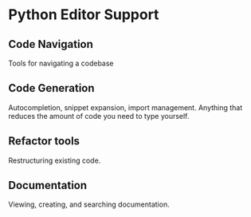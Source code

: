 # Python Editor Support

## Code Navigation
Tools for navigating a codebase

## Code Generation
Autocompletion, snippet expansion, import management. Anything that reduces the amount of code you need to type yourself.

## Refactor tools
Restructuring existing code.

## Documentation
Viewing, creating, and searching documentation.
